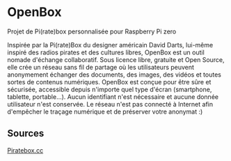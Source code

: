 # OpenBox
Projet de Pi(rate)box personnalisée pour Raspberry Pi zero

Inspirée par la Pi(rate)Box du designer américain David Darts, lui-même inspiré des radios pirates et des cultures libres, OpenBox est un outil nomade d'échange collaboratif. Sous licence libre, gratuite et Open Source, elle crée un réseau sans fil de partage où les utilisateurs peuvent anonymement échanger des documents, des images, des vidéos et toutes sortes de contenus numériques. OpenBox est conçue pour être sûre et sécurisée, accessible depuis n'importe quel type d'écran (smartphone, tablette, portable...). Aucun identifiant n'est nécessaire et aucune donnée utilisateur n'est conservée. Le réseau n'est pas connecté à Internet afin d'empêcher le traçage numérique et de préserver votre anonymat :)

## Sources
<a href="https://piratebox.cc/raspberry_pi:diy" target="_blank">Piratebox.cc</a>
